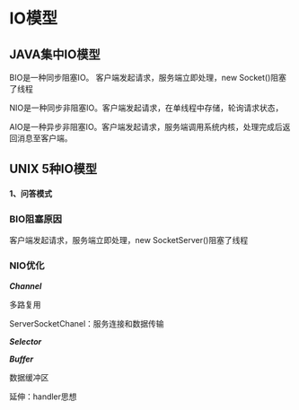 # IO模型



## JAVA集中IO模型

BIO是一种同步阻塞IO。 客户端发起请求，服务端立即处理，new Socket()阻塞了线程

NIO是一种同步非阻塞IO。客户端发起请求，在单线程中存储，轮询请求状态，

AIO是一种异步非阻塞IO。客户端发起请求，服务端调用系统内核，处理完成后返回消息至客户端。



## UNIX 5种IO模型



#### 1、问答模式



### BIO阻塞原因

客户端发起请求，服务端立即处理，new SocketServer()阻塞了线程



### NIO优化

***Channel***

多路复用

ServerSocketChanel：服务连接和数据传输

***Selector***



***Buffer***

数据缓冲区





延伸：handler思想